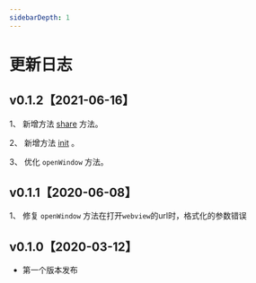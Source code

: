 ```yaml
---
sidebarDepth: 1
---
```


# 更新日志

## v0.1.2【2021-06-16】

1、 新增方法 [share](/guide/api.html#share) 方法。

2、 新增方法 [init](/guide/api.html#init) 。

3、 优化 `openWindow` 方法。


## v0.1.1【2020-06-08】

1、 修复 `openWindow` 方法在打开`webview`的url时，格式化的参数错误


## v0.1.0【2020-03-12】

- 第一个版本发布
